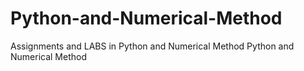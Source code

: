# Python-and-Numerical-Method
Assignments and LABS in Python and Numerical Method Python and Numerical Method
